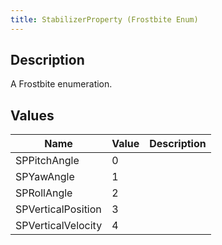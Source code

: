 ```yaml
---
title: StabilizerProperty (Frostbite Enum)
---
```

## Description

A Frostbite enumeration.

## Values

| Name               | Value | Description |
| ------------------ | ----- | ----------- |
| SPPitchAngle       | 0     |             |
| SPYawAngle         | 1     |             |
| SPRollAngle        | 2     |             |
| SPVerticalPosition | 3     |             |
| SPVerticalVelocity | 4     |             |
